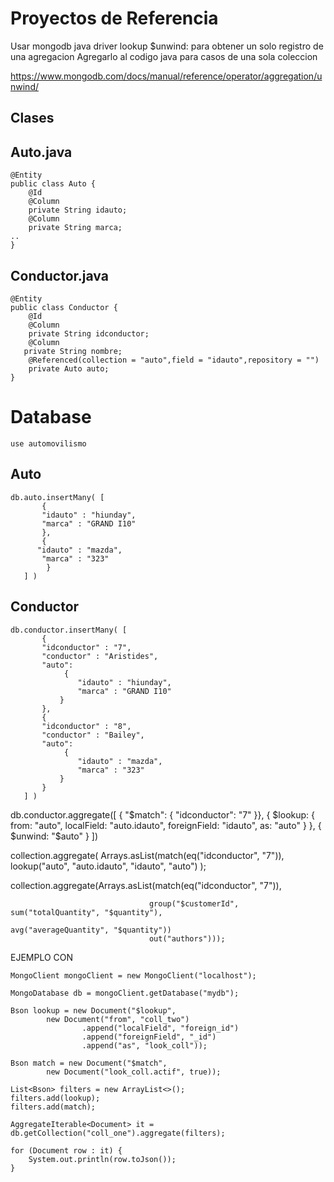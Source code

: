
# Proyectos de Referencia
Usar mongodb java driver lookup $unwind: para obtener un solo registro de una agregacion
Agregarlo al codigo java para casos de una sola coleccion


https://www.mongodb.com/docs/manual/reference/operator/aggregation/unwind/

## Clases
## Auto.java
```
@Entity
public class Auto {
    @Id
    @Column
    private String idauto;
    @Column
    private String marca;
..
}
```

## Conductor.java
```
@Entity
public class Conductor {
    @Id
    @Column
    private String idconductor;
    @Column
   private String nombre;
    @Referenced(collection = "auto",field = "idauto",repository = "")
    private Auto auto;
}
```



# Database
```
use automovilismo
```


## Auto
```
db.auto.insertMany( [
       { 
       "idauto" : "hiunday",
       "marca" : "GRAND I10"
       },
       {
      "idauto" : "mazda",
       "marca" : "323"
        }
   ] )
```
## Conductor
```
db.conductor.insertMany( [
       { 
       "idconductor" : "7",
       "conductor" : "Aristides",
       "auto":
            { 
               "idauto" : "hiunday",
               "marca" : "GRAND I10"
           }
       },
       { 
       "idconductor" : "8",
       "conductor" : "Bailey",
       "auto":
            { 
               "idauto" : "mazda",
               "marca" : "323"
           }
       }
   ] )
```


db.conductor.aggregate([
    { "$match": { "idconductor": "7" }},
    {
        $lookup: {
           from: "auto",
           localField: "auto.idauto",
           foreignField: "idauto",
           as: "auto"
        }
    },
    {
        $unwind: "$auto"
    }
])

collection.aggregate(
Arrays.asList(match(eq("idconductor", "7")),    
lookup("auto", "auto.idauto", "idauto", "auto")
);


collection.aggregate(Arrays.asList(match(eq("idconductor", "7")),

                                   group("$customerId", sum("totalQuantity", "$quantity"),
                                                        avg("averageQuantity", "$quantity"))
                                   out("authors")));

EJEMPLO CON 
```
MongoClient mongoClient = new MongoClient("localhost");

MongoDatabase db = mongoClient.getDatabase("mydb");

Bson lookup = new Document("$lookup",
        new Document("from", "coll_two")
                .append("localField", "foreign_id")
                .append("foreignField", "_id")
                .append("as", "look_coll"));

Bson match = new Document("$match",
        new Document("look_coll.actif", true));

List<Bson> filters = new ArrayList<>();
filters.add(lookup);
filters.add(match);

AggregateIterable<Document> it = db.getCollection("coll_one").aggregate(filters);

for (Document row : it) {
    System.out.println(row.toJson());
}
```
